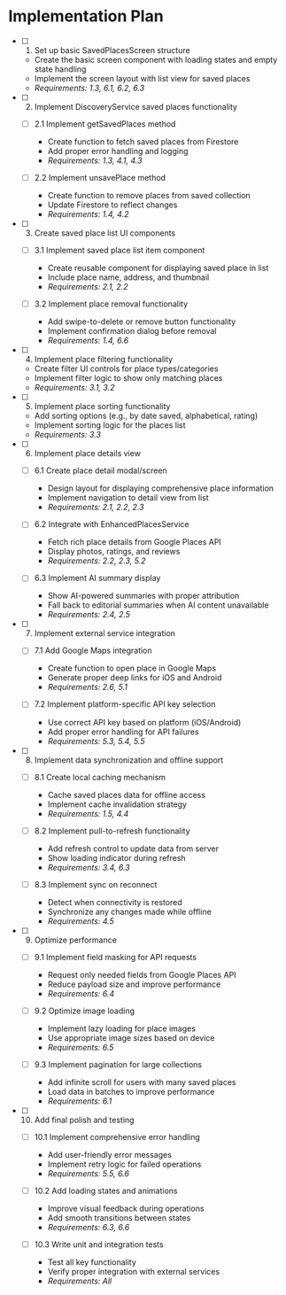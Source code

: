 # Implementation Plan

- [ ] 1. Set up basic SavedPlacesScreen structure
  - Create the basic screen component with loading states and empty state handling
  - Implement the screen layout with list view for saved places
  - _Requirements: 1.3, 6.1, 6.2, 6.3_

- [ ] 2. Implement DiscoveryService saved places functionality
  - [ ] 2.1 Implement getSavedPlaces method
    - Create function to fetch saved places from Firestore
    - Add proper error handling and logging
    - _Requirements: 1.3, 4.1, 4.3_
  
  - [ ] 2.2 Implement unsavePlace method
    - Create function to remove places from saved collection
    - Update Firestore to reflect changes
    - _Requirements: 1.4, 4.2_

- [ ] 3. Create saved place list UI components
  - [ ] 3.1 Implement saved place list item component
    - Create reusable component for displaying saved place in list
    - Include place name, address, and thumbnail
    - _Requirements: 2.1, 2.2_
  
  - [ ] 3.2 Implement place removal functionality
    - Add swipe-to-delete or remove button functionality
    - Implement confirmation dialog before removal
    - _Requirements: 1.4, 6.6_

- [ ] 4. Implement place filtering functionality
  - Create filter UI controls for place types/categories
  - Implement filter logic to show only matching places
  - _Requirements: 3.1, 3.2_

- [ ] 5. Implement place sorting functionality
  - Add sorting options (e.g., by date saved, alphabetical, rating)
  - Implement sorting logic for the places list
  - _Requirements: 3.3_

- [ ] 6. Implement place details view
  - [ ] 6.1 Create place detail modal/screen
    - Design layout for displaying comprehensive place information
    - Implement navigation to detail view from list
    - _Requirements: 2.1, 2.2, 2.3_
  
  - [ ] 6.2 Integrate with EnhancedPlacesService
    - Fetch rich place details from Google Places API
    - Display photos, ratings, and reviews
    - _Requirements: 2.2, 2.3, 5.2_
  
  - [ ] 6.3 Implement AI summary display
    - Show AI-powered summaries with proper attribution
    - Fall back to editorial summaries when AI content unavailable
    - _Requirements: 2.4, 2.5_

- [ ] 7. Implement external service integration
  - [ ] 7.1 Add Google Maps integration
    - Create function to open place in Google Maps
    - Generate proper deep links for iOS and Android
    - _Requirements: 2.6, 5.1_
  
  - [ ] 7.2 Implement platform-specific API key selection
    - Use correct API key based on platform (iOS/Android)
    - Add proper error handling for API failures
    - _Requirements: 5.3, 5.4, 5.5_

- [ ] 8. Implement data synchronization and offline support
  - [ ] 8.1 Create local caching mechanism
    - Cache saved places data for offline access
    - Implement cache invalidation strategy
    - _Requirements: 1.5, 4.4_
  
  - [ ] 8.2 Implement pull-to-refresh functionality
    - Add refresh control to update data from server
    - Show loading indicator during refresh
    - _Requirements: 3.4, 6.3_
  
  - [ ] 8.3 Implement sync on reconnect
    - Detect when connectivity is restored
    - Synchronize any changes made while offline
    - _Requirements: 4.5_

- [ ] 9. Optimize performance
  - [ ] 9.1 Implement field masking for API requests
    - Request only needed fields from Google Places API
    - Reduce payload size and improve performance
    - _Requirements: 6.4_
  
  - [ ] 9.2 Optimize image loading
    - Implement lazy loading for place images
    - Use appropriate image sizes based on device
    - _Requirements: 6.5_
  
  - [ ] 9.3 Implement pagination for large collections
    - Add infinite scroll for users with many saved places
    - Load data in batches to improve performance
    - _Requirements: 6.1_

- [ ] 10. Add final polish and testing
  - [ ] 10.1 Implement comprehensive error handling
    - Add user-friendly error messages
    - Implement retry logic for failed operations
    - _Requirements: 5.5, 6.6_
  
  - [ ] 10.2 Add loading states and animations
    - Improve visual feedback during operations
    - Add smooth transitions between states
    - _Requirements: 6.3, 6.6_
  
  - [ ] 10.3 Write unit and integration tests
    - Test all key functionality
    - Verify proper integration with external services
    - _Requirements: All_